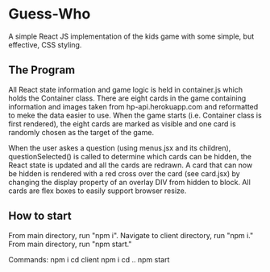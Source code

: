 # Guess-Who

A simple React JS implementation of the kids game with some simple, but effective, CSS styling.

## The Program

All React state information and game logic is held in container.js which holds the Container class. There are eight cards in the game containing information and images taken from hp-api.herokuapp.com and reformatted to meke the data easier to use. When the game starts (i.e. Container class is first rendered), the eight cards are marked as visible and one card is randomly chosen as the target of the game.

When the user askes a question (using menus.jsx and its children), questionSelected() is called to determine which cards can be hidden, the React state is updated and all the cards are redrawn. A card that can now be hidden is rendered with a red cross over the card (see card.jsx) by changing the display property of an overlay DIV from hidden to block. All cards are flex boxes to easily support browser resize. 

## How to start
From main directory, run "npm i".
Navigate to client directory, run "npm i."
From main directory, run "npm start."

Commands:
npm i
cd client
npm i
cd ..
npm start
